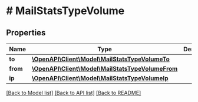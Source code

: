 # # MailStatsTypeVolume

## Properties

Name | Type | Description | Notes
------------ | ------------- | ------------- | -------------
**to** | [**\OpenAPI\Client\Model\MailStatsTypeVolumeTo**](MailStatsTypeVolumeTo.md) |  | [optional]
**from** | [**\OpenAPI\Client\Model\MailStatsTypeVolumeFrom**](MailStatsTypeVolumeFrom.md) |  | [optional]
**ip** | [**\OpenAPI\Client\Model\MailStatsTypeVolumeIp**](MailStatsTypeVolumeIp.md) |  | [optional]

[[Back to Model list]](../../README.md#models) [[Back to API list]](../../README.md#endpoints) [[Back to README]](../../README.md)
